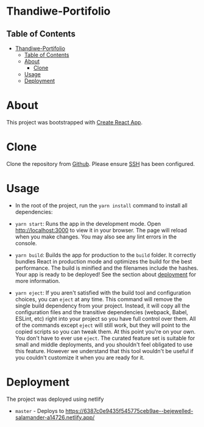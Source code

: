 # Thandiwe-Portifolio

## Table of Contents
- [Thandiwe-Portifolio](#Thandiwe-Portifolio)
  - [Table of Contents](#table-of-contents)
  - [About](#about)
    - [Clone](#clone)
  - [Usage](#usage)
  - [Deployment](#deployment)
   

# About

This project was bootstrapped with [Create React App](https://github.com/facebook/create-react-app).

# Clone

Clone the repository from [Github](https://github.com/NyashaNgepo/Thandiwe-Portifolio.git). Please ensure [SSH](https://docs.github.com/en/get-started/getting-started-with-git/about-remote-repositories) has been configured.

# Usage
- In the root of the project, run the `yarn install` command to install all dependencies:

- `yarn start`: Runs the app in the development mode. Open [http://localhost:3000](http://localhost:3000) to view it in your browser. The page will reload when you make changes. You may also see any lint errors in the console.

- `yarn build`: Builds the app for production to the `build` folder. It correctly bundles React in production mode and optimizes the build for the best performance. The build is minified and the filenames include the hashes. Your app is ready to be deployed! See the section about [deployment](https://facebook.github.io/create-react-app/docs/deployment) for more information.

- `yarn eject`: If you aren't satisfied with the build tool and configuration choices, you can `eject` at any time. This command will remove the single build dependency from your project. Instead, it will copy all the configuration files and the transitive dependencies (webpack, Babel, ESLint, etc) right into your project so you have full control over them. All of the commands except `eject` will still work, but they will point to the copied scripts so you can tweak them. At this point you're on your own. You don't have to ever use `eject`. The curated feature set is suitable for small and middle deployments, and you shouldn't feel obligated to use this feature. However we understand that this tool wouldn't be useful if you couldn't customize it when you are ready for it.

# Deployment

The project was deployed using netlify
- `master` - Deploys to [https://6387c0e9435f545775ceb9ae--bejewelled-salamander-a14726.netlify.app/
](https://6387c0e9435f545775ceb9ae--bejewelled-salamander-a14726.netlify.app/
)
